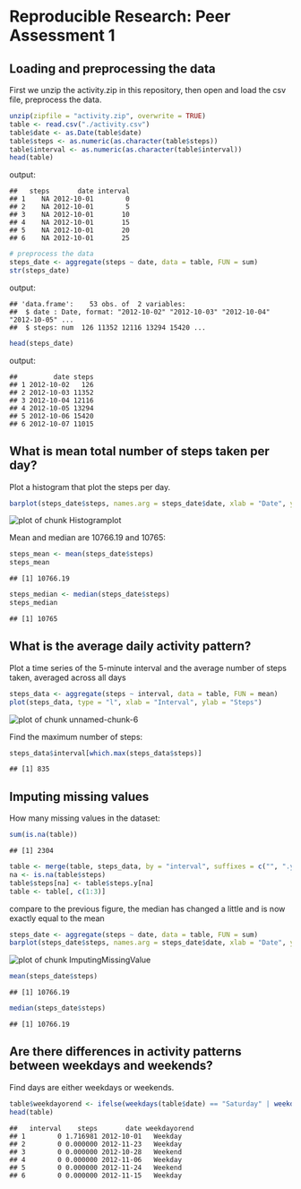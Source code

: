 # Reproducible Research: Peer Assessment 1

## Loading and preprocessing the data

First we unzip the activity.zip in this repository, then open and load the csv file, preprocess the data.

```r
unzip(zipfile = "activity.zip", overwrite = TRUE)
table <- read.csv("./activity.csv")
table$date <- as.Date(table$date)
table$steps <- as.numeric(as.character(table$steps))
table$interval <- as.numeric(as.character(table$interval))
head(table)
```
output:
```
##   steps       date interval
## 1    NA 2012-10-01        0
## 2    NA 2012-10-01        5
## 3    NA 2012-10-01       10
## 4    NA 2012-10-01       15
## 5    NA 2012-10-01       20
## 6    NA 2012-10-01       25
```

```r
# preprocess the data
steps_date <- aggregate(steps ~ date, data = table, FUN = sum)
str(steps_date)
```
output:
```
## 'data.frame':	53 obs. of  2 variables:
##  $ date : Date, format: "2012-10-02" "2012-10-03" "2012-10-04" "2012-10-05" ...
##  $ steps: num  126 11352 12116 13294 15420 ...
```

```r
head(steps_date)
```
output:
```
##         date steps
## 1 2012-10-02   126
## 2 2012-10-03 11352
## 3 2012-10-04 12116
## 4 2012-10-05 13294
## 5 2012-10-06 15420
## 6 2012-10-07 11015
```


## What is mean total number of steps taken per day?

Plot a histogram that plot the steps per day.
```r
barplot(steps_date$steps, names.arg = steps_date$date, xlab = "Date", ylab = "Steps")
```
![plot of chunk Histogramplot](figure/Histogramplot.png)

Mean and median are 10766.19 and 10765:

```r
steps_mean <- mean(steps_date$steps)
steps_mean
```

```
## [1] 10766.19
```


```r
steps_median <- median(steps_date$steps)
steps_median
```

```
## [1] 10765
```

## What is the average daily activity pattern?

Plot a time series of the 5-minute interval and the average number of steps taken, averaged across all days


```r
steps_data <- aggregate(steps ~ interval, data = table, FUN = mean)
plot(steps_data, type = "l", xlab = "Interval", ylab = "Steps")
```

![plot of chunk unnamed-chunk-6](figure/unnamed-chunk-6.png) 

Find the maximum number of steps:


```r
steps_data$interval[which.max(steps_data$steps)]
```

```
## [1] 835
```


## Imputing missing values

How many missing values in the dataset:


```r
sum(is.na(table))
```

```
## [1] 2304
```

```r
table <- merge(table, steps_data, by = "interval", suffixes = c("", ".y"))
na <- is.na(table$steps)
table$steps[na] <- table$steps.y[na]
table <- table[, c(1:3)]
```



compare to the previous figure, the median has changed a little and is now exactly equal to the mean
 
 
```r
steps_date <- aggregate(steps ~ date, data = table, FUN = sum)
barplot(steps_date$steps, names.arg = steps_date$date, xlab = "Date", ylab = "Steps")
```

![plot of chunk ImputingMissingValue](figure/ImputingMissingValue.png) 

```r
mean(steps_date$steps)
```

```
## [1] 10766.19
```

```r
median(steps_date$steps)
```

```
## [1] 10766.19
```


## Are there differences in activity patterns between weekdays and weekends?

Find days are either weekdays or weekends.

```r
table$weekdayorend <- ifelse(weekdays(table$date) == "Saturday" | weekdays(table$date) == "Sunday", "Weekend", "Weekday")
head(table)
```

```
##   interval    steps       date weekdayorend 
## 1        0 1.716981 2012-10-01   Weekday      
## 2        0 0.000000 2012-11-23   Weekday      
## 3        0 0.000000 2012-10-28   Weekend      
## 4        0 0.000000 2012-11-06   Weekday      
## 5        0 0.000000 2012-11-24   Weekend      
## 6        0 0.000000 2012-11-15   Weekday      
```






